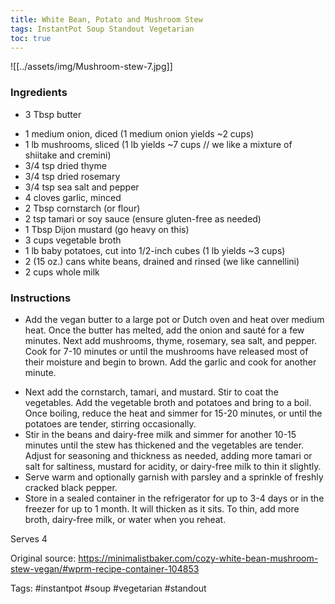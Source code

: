 ```yaml
---
title: White Bean, Potato and Mushroom Stew
tags: InstantPot Soup Standout Vegetarian
toc: true
---
```

![[../assets/img/Mushroom-stew-7.jpg]]

### Ingredients
*   3 Tbsp butter
-   1 medium onion, diced (1 medium onion yields ~2 cups)
-   1 lb mushrooms, sliced (1 lb yields ~7 cups // we like a mixture of shiitake and cremini)
-   3/4 tsp dried thyme
-   3/4 tsp dried rosemary
-   3/4 tsp sea salt and pepper
-   4 cloves garlic, minced
-   2 Tbsp cornstarch (or flour)
-   2 tsp tamari or soy sauce (ensure gluten-free as needed)
-   1 Tbsp Dijon mustard (go heavy on this)
-   3 cups vegetable broth
-   1 lb baby potatoes, cut into 1/2-inch cubes (1 lb yields ~3 cups)
-   2 (15 oz.) cans white beans, drained and rinsed (we like cannellini)
-   2 cups whole milk

### Instructions

* Add the vegan butter to a large pot or Dutch oven and heat over medium heat. Once the butter has melted, add the onion and sauté for a few minutes. Next add mushrooms, thyme, rosemary, sea salt, and pepper. Cook for 7-10 minutes or until the mushrooms have released most of their moisture and begin to brown. Add the garlic and cook for another minute. 
- Next add the cornstarch, tamari, and mustard. Stir to coat the vegetables. Add the vegetable broth and potatoes and bring to a boil. Once boiling, reduce the heat and simmer for 15-20 minutes, or until the potatoes are tender, stirring occasionally.
- Stir in the beans and dairy-free milk and simmer for another 10-15 minutes until the stew has thickened and the vegetables are tender. Adjust for seasoning and thickness as needed, adding more tamari or salt for saltiness, mustard for acidity, or dairy-free milk to thin it slightly.
-   Serve warm and optionally garnish with parsley and a sprinkle of freshly cracked black pepper.
-   Store in a sealed container in the refrigerator for up to 3-4 days or in the freezer for up to 1 month. It will thicken as it sits. To thin, add more broth, dairy-free milk, or water when you reheat.

Serves 4

Original source: https://minimalistbaker.com/cozy-white-bean-mushroom-stew-vegan/#wprm-recipe-container-104853


Tags: #instantpot #soup #vegetarian #standout 